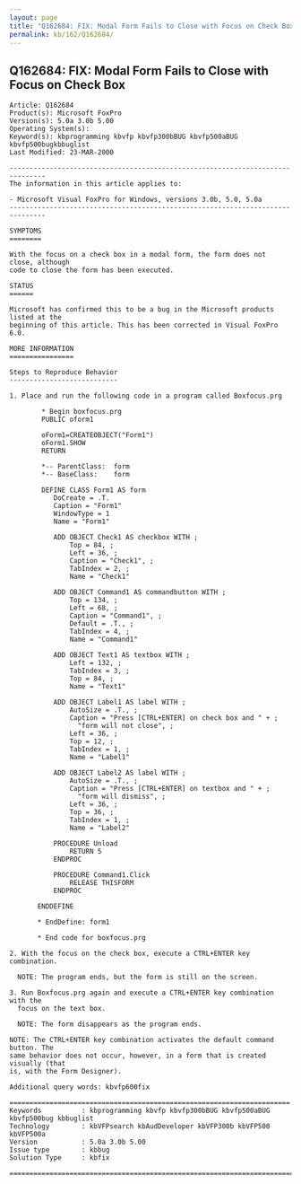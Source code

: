 ```yaml
---
layout: page
title: "Q162684: FIX: Modal Form Fails to Close with Focus on Check Box"
permalink: kb/162/Q162684/
---
```


## Q162684: FIX: Modal Form Fails to Close with Focus on Check Box

	Article: Q162684
	Product(s): Microsoft FoxPro
	Version(s): 5.0a 3.0b 5.00
	Operating System(s): 
	Keyword(s): kbprogramming kbvfp kbvfp300bBUG kbvfp500aBUG kbvfp500bugkbbuglist
	Last Modified: 23-MAR-2000
	
	-------------------------------------------------------------------------------
	The information in this article applies to:
	
	- Microsoft Visual FoxPro for Windows, versions 3.0b, 5.0, 5.0a 
	-------------------------------------------------------------------------------
	
	SYMPTOMS
	========
	
	With the focus on a check box in a modal form, the form does not close, although
	code to close the form has been executed.
	
	STATUS
	======
	
	Microsoft has confirmed this to be a bug in the Microsoft products listed at the
	beginning of this article. This has been corrected in Visual FoxPro 6.0.
	
	MORE INFORMATION
	================
	
	Steps to Reproduce Behavior
	---------------------------
	
	1. Place and run the following code in a program called Boxfocus.prg
	
	        * Begin boxfocus.prg
	        PUBLIC oform1
	
	        oForm1=CREATEOBJECT("Form1")
	        oForm1.SHOW
	        RETURN
	
	        *-- ParentClass:  form
	        *-- BaseClass:    form
	
	        DEFINE CLASS Form1 AS form
	           DoCreate = .T.
	           Caption = "Form1"
	           WindowType = 1
	           Name = "Form1"
	
	           ADD OBJECT Check1 AS checkbox WITH ;
	               Top = 84, ;
	               Left = 36, ;
	               Caption = "Check1", ;
	               TabIndex = 2, ;
	               Name = "Check1"
	
	           ADD OBJECT Command1 AS commandbutton WITH ;
	               Top = 134, ;
	               Left = 68, ;
	               Caption = "Command1", ;
	               Default = .T., ;
	               TabIndex = 4, ;
	               Name = "Command1"
	
	           ADD OBJECT Text1 AS textbox WITH ;
	               Left = 132, ;
	               TabIndex = 3, ;
	               Top = 84, ;
	               Name = "Text1"
	
	           ADD OBJECT Label1 AS label WITH ;
	               AutoSize = .T., ;
	               Caption = "Press [CTRL+ENTER] on check box and " + ;
	                 "form will not close", ;
	               Left = 36, ;
	               Top = 12, ;
	               TabIndex = 1, ;
	               Name = "Label1"
	
	           ADD OBJECT Label2 AS label WITH ;
	               AutoSize = .T., ;
	               Caption = "Press [CTRL+ENTER] on textbox and " + ;
	                 "form will dismiss", ;
	               Left = 36, ;
	               Top = 36, ;
	               TabIndex = 1, ;
	               Name = "Label2"
	
	           PROCEDURE Unload
	               RETURN 5
	           ENDPROC
	
	           PROCEDURE Command1.Click
	               RELEASE THISFORM
	           ENDPROC
	
	       ENDDEFINE
	
	       * EndDefine: form1
	
	       * End code for boxfocus.prg
	
	2. With the focus on the check box, execute a CTRL+ENTER key combination.
	
	  NOTE: The program ends, but the form is still on the screen.
	
	3. Run Boxfocus.prg again and execute a CTRL+ENTER key combination with the
	  focus on the text box.
	
	  NOTE: The form disappears as the program ends.
	
	NOTE: The CTRL+ENTER key combination activates the default command button. The
	same behavior does not occur, however, in a form that is created visually (that
	is, with the Form Designer).
	
	Additional query words: kbvfp600fix
	
	======================================================================
	Keywords          : kbprogramming kbvfp kbvfp300bBUG kbvfp500aBUG kbvfp500bug kbbuglist
	Technology        : kbVFPsearch kbAudDeveloper kbVFP300b kbVFP500 kbVFP500a
	Version           : 5.0a 3.0b 5.00
	Issue type        : kbbug
	Solution Type     : kbfix
	
	=============================================================================
	
